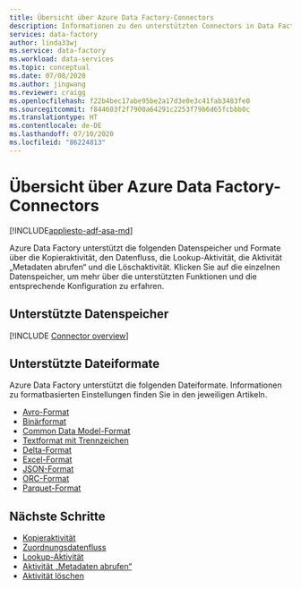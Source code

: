 ```yaml
---
title: Übersicht über Azure Data Factory-Connectors
description: Informationen zu den unterstützten Connectors in Data Factory.
services: data-factory
author: linda33wj
ms.service: data-factory
ms.workload: data-services
ms.topic: conceptual
ms.date: 07/08/2020
ms.author: jingwang
ms.reviewer: craigg
ms.openlocfilehash: f22b4bec17abe95be2a17d3e0e3c41fab3483fe0
ms.sourcegitcommit: f844603f2f7900a64291c2253f79b6d65fcbbb0c
ms.translationtype: HT
ms.contentlocale: de-DE
ms.lasthandoff: 07/10/2020
ms.locfileid: "86224813"
---
```

# <a name="azure-data-factory-connector-overview"></a>Übersicht über Azure Data Factory-Connectors

[!INCLUDE[appliesto-adf-asa-md](includes/appliesto-adf-asa-md.md)]

Azure Data Factory unterstützt die folgenden Datenspeicher und Formate über die Kopieraktivität, den Datenfluss, die Lookup-Aktivität, die Aktivität „Metadaten abrufen“ und die Löschaktivität. Klicken Sie auf die einzelnen Datenspeicher, um mehr über die unterstützten Funktionen und die entsprechende Konfiguration zu erfahren.

## <a name="supported-data-stores"></a>Unterstützte Datenspeicher

[!INCLUDE [Connector overview](../../includes/data-factory-v2-connector-overview.md)]

## <a name="supported-file-formats"></a>Unterstützte Dateiformate

Azure Data Factory unterstützt die folgenden Dateiformate. Informationen zu formatbasierten Einstellungen finden Sie in den jeweiligen Artikeln.

- [Avro-Format](format-avro.md)
- [Binärformat](format-binary.md)
- [Common Data Model-Format](format-common-data-model.md)
- [Textformat mit Trennzeichen](format-delimited-text.md)
- [Delta-Format](format-delta.md)
- [Excel-Format](format-excel.md)
- [JSON-Format](format-json.md)
- [ORC-Format](format-orc.md)
- [Parquet-Format](format-parquet.md)

## <a name="next-steps"></a>Nächste Schritte

- [Kopieraktivität](copy-activity-overview.md)
- [Zuordnungsdatenfluss](concepts-data-flow-overview.md)
- [Lookup-Aktivität](control-flow-lookup-activity.md)
- [Aktivität „Metadaten abrufen“](control-flow-get-metadata-activity.md)
- [Aktivität löschen](delete-activity.md)
